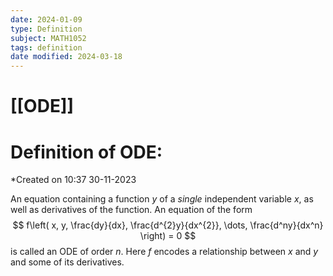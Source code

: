 ```yaml
---
date: 2024-01-09
type: Definition
subject: MATH1052
tags: definition
date modified: 2024-03-18
---
```


# [[ODE]]

# Definition of ODE:
*Created on 10:37 30-11-2023

An equation containing a function $y$ of a *single* independent variable $x$, as well as derivatives of the function. An equation of the form
 $$
f\left( x, y, \frac{dy}{dx}, \frac{d^{2}y}{dx^{2}}, \dots, \frac{d^ny}{dx^n} \right) = 0
$$
is called an ODE of order $n$. Here $f$ encodes a relationship between $x$ and $y$ and some of its derivatives.
